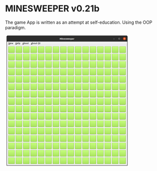 # MINESWEEPER v0.21b

The game App is written as an attempt at self-education. Using the OOP paradigm. 

<img src="https://github.com/batmanovnn/minesweeper/raw/main/Minesweeper.png" width="401">
